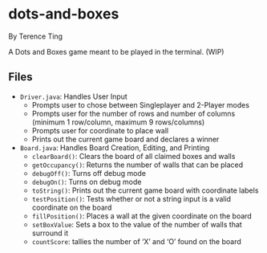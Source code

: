 # dots-and-boxes

By Terence Ting

A Dots and Boxes game meant to be played in the terminal. (WIP)

## Files

- `Driver.java`: Handles User Input
	- Prompts user to chose between Singleplayer and 2-Player modes
	- Prompts user for the number of rows and number of columns (minimum 1 row/column, maximum 9 rows/columns)
	- Prompts user for coordinate to place wall
	- Prints out the current game board and declares a winner
- `Board.java`: Handles Board Creation, Editing, and Printing
	- `clearBoard()`: Clears the board of all claimed boxes and walls
	- `getOccupancy()`: Returns the number of walls that can be placed
	- `debugOff()`: Turns off debug mode
	- `debugOn()`: Turns on debug mode
	- `toString()`: Prints out the current game board with coordinate labels
	- `testPosition()`: Tests whether or not a string input is a valid coordinate on the board
	- `fillPosition()`: Places a wall at the given coordinate on the board
	- `setBoxValue`: Sets a box to the value of the number of walls that surround it
	- `countScore`: tallies the number of ‘X’ and ‘O’ found on the board

